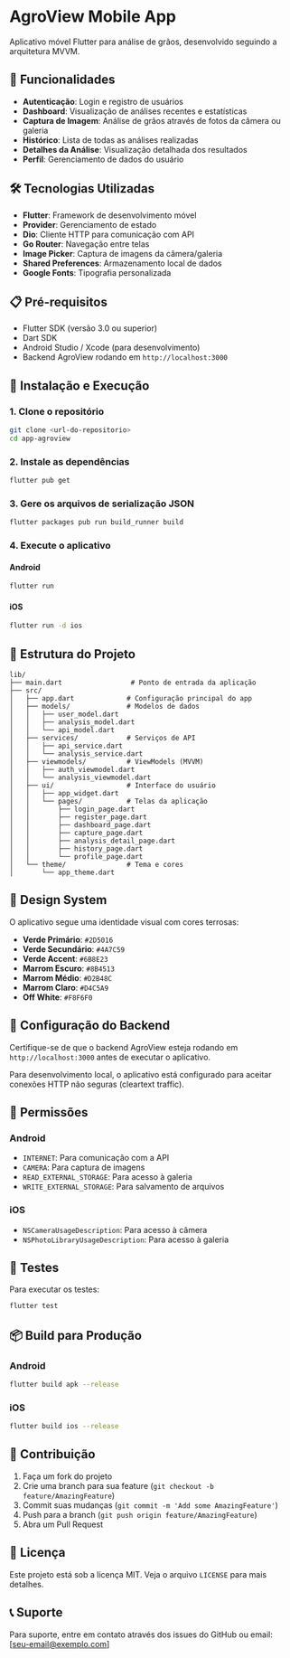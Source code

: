 # AgroView Mobile App

Aplicativo móvel Flutter para análise de grãos, desenvolvido seguindo a arquitetura MVVM.

## 📱 Funcionalidades

- **Autenticação**: Login e registro de usuários
- **Dashboard**: Visualização de análises recentes e estatísticas
- **Captura de Imagem**: Análise de grãos através de fotos da câmera ou galeria
- **Histórico**: Lista de todas as análises realizadas
- **Detalhes da Análise**: Visualização detalhada dos resultados
- **Perfil**: Gerenciamento de dados do usuário

## 🛠️ Tecnologias Utilizadas

- **Flutter**: Framework de desenvolvimento móvel
- **Provider**: Gerenciamento de estado
- **Dio**: Cliente HTTP para comunicação com API
- **Go Router**: Navegação entre telas
- **Image Picker**: Captura de imagens da câmera/galeria
- **Shared Preferences**: Armazenamento local de dados
- **Google Fonts**: Tipografia personalizada

## 📋 Pré-requisitos

- Flutter SDK (versão 3.0 ou superior)
- Dart SDK
- Android Studio / Xcode (para desenvolvimento)
- Backend AgroView rodando em `http://localhost:3000`

## 🚀 Instalação e Execução

### 1. Clone o repositório
```bash
git clone <url-do-repositorio>
cd app-agroview
```

### 2. Instale as dependências
```bash
flutter pub get
```

### 3. Gere os arquivos de serialização JSON
```bash
flutter packages pub run build_runner build
```

### 4. Execute o aplicativo

#### Android
```bash
flutter run
```

#### iOS
```bash
flutter run -d ios
```

## 📁 Estrutura do Projeto

```
lib/
├── main.dart                 # Ponto de entrada da aplicação
├── src/
│   ├── app.dart             # Configuração principal do app
│   ├── models/              # Modelos de dados
│   │   ├── user_model.dart
│   │   ├── analysis_model.dart
│   │   └── api_model.dart
│   ├── services/            # Serviços de API
│   │   ├── api_service.dart
│   │   └── analysis_service.dart
│   ├── viewmodels/          # ViewModels (MVVM)
│   │   ├── auth_viewmodel.dart
│   │   └── analysis_viewmodel.dart
│   ├── ui/                  # Interface do usuário
│   │   ├── app_widget.dart
│   │   └── pages/           # Telas da aplicação
│   │       ├── login_page.dart
│   │       ├── register_page.dart
│   │       ├── dashboard_page.dart
│   │       ├── capture_page.dart
│   │       ├── analysis_detail_page.dart
│   │       ├── history_page.dart
│   │       └── profile_page.dart
│   └── theme/               # Tema e cores
│       └── app_theme.dart
```

## 🎨 Design System

O aplicativo segue uma identidade visual com cores terrosas:

- **Verde Primário**: `#2D5016`
- **Verde Secundário**: `#4A7C59`
- **Verde Accent**: `#6B8E23`
- **Marrom Escuro**: `#8B4513`
- **Marrom Médio**: `#D2B48C`
- **Marrom Claro**: `#D4C5A9`
- **Off White**: `#F8F6F0`

## 🔧 Configuração do Backend

Certifique-se de que o backend AgroView esteja rodando em `http://localhost:3000` antes de executar o aplicativo.

Para desenvolvimento local, o aplicativo está configurado para aceitar conexões HTTP não seguras (cleartext traffic).

## 📱 Permissões

### Android
- `INTERNET`: Para comunicação com a API
- `CAMERA`: Para captura de imagens
- `READ_EXTERNAL_STORAGE`: Para acesso à galeria
- `WRITE_EXTERNAL_STORAGE`: Para salvamento de arquivos

### iOS
- `NSCameraUsageDescription`: Para acesso à câmera
- `NSPhotoLibraryUsageDescription`: Para acesso à galeria

## 🧪 Testes

Para executar os testes:
```bash
flutter test
```

## 📦 Build para Produção

### Android
```bash
flutter build apk --release
```

### iOS
```bash
flutter build ios --release
```

## 🤝 Contribuição

1. Faça um fork do projeto
2. Crie uma branch para sua feature (`git checkout -b feature/AmazingFeature`)
3. Commit suas mudanças (`git commit -m 'Add some AmazingFeature'`)
4. Push para a branch (`git push origin feature/AmazingFeature`)
5. Abra um Pull Request

## 📄 Licença

Este projeto está sob a licença MIT. Veja o arquivo `LICENSE` para mais detalhes.

## 📞 Suporte

Para suporte, entre em contato através dos issues do GitHub ou email: [seu-email@exemplo.com]